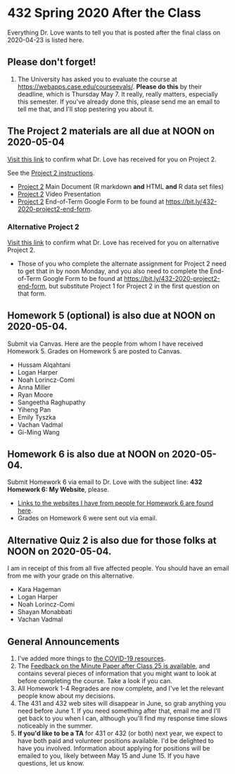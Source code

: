 # 432 Spring 2020 After the Class

Everything Dr. Love wants to tell you that is posted after the final class on 2020-04-23 is listed here.

## Please don't forget!

1. The University has asked you to evaluate the course at https://webapps.case.edu/courseevals/. **Please do this** by their deadline, which is Thursday May 7. It really, really matters, especially this semester. If you've already done this, please send me an email to tell me that, and I'll stop pestering you about it.

## The Project 2 materials are all due at NOON on 2020-05-04 

[Visit this link](https://github.com/THOMASELOVE/2020-432/blob/master/post-class/project2.md) to confirm what Dr. Love has received for you on Project 2.

See the [Project 2 instructions](https://github.com/THOMASELOVE/2020-432/tree/master/projects/project2).

- [Project 2](https://github.com/THOMASELOVE/2020-432/tree/master/projects/project2) Main Document (R markdown **and** HTML **and** R data set files)
- [Project 2](https://github.com/THOMASELOVE/2020-432/tree/master/projects/project2) Video Presentation
- [Project 2](https://github.com/THOMASELOVE/2020-432/tree/master/projects/project2) End-of-Term Google Form to be found at https://bit.ly/432-2020-project2-end-form.

### Alternative Project 2

[Visit this link](https://github.com/THOMASELOVE/2020-432/blob/master/post-class/project2.md) to confirm what Dr. Love has received for you on alternative Project 2.

- Those of you who complete the alternate assignment for Project 2 need to get that in by noon Monday, and you also need to complete the End-of-Term Google Form to be found at https://bit.ly/432-2020-project2-end-form, but substitute Project 1 for Project 2 in the first question on that form.

## Homework 5 (optional) is also due at NOON on 2020-05-04.

Submit via Canvas. Here are the people from whom I have received Homework 5. Grades on Homework 5 are posted to Canvas.

- Hussam Alqahtani
- Logan Harper
- Noah Lorincz-Comi
- Anna Miller
- Ryan Moore
- Sangeetha Raghupathy
- Yiheng Pan
- Emily Tyszka
- Vachan Vadmal
- Gi-Ming Wang

## Homework 6 is also due at NOON on 2020-05-04.

Submit Homework 6 via email to Dr. Love with the subject line: **432 Homework 6: My Website**, please. 

- [Links to the websites I have from people for Homework 6 are found here](https://github.com/THOMASELOVE/2020-432/blob/master/homework/hw06/links.md). 
- Grades on Homework 6 were sent out via email.

## Alternative Quiz 2 is also due for those folks at NOON on 2020-05-04.

I am in receipt of this from all five affected people. You should have an email from me with your grade on this alternative.

- Kara Hageman
- Logan Harper
- Noah Lorincz-Comi
- Shayan Monabbati
- Vachan Vadmal

## General Announcements

1. I've added more things to [the COVID-19 resources](https://github.com/THOMASELOVE/2020-432/blob/master/covid19resources.md).
2. The [Feedback on the Minute Paper after Class 25 is available](https://bit.ly/432-2020-minute-25-feedback), and contains several pieces of information that you might want to look at before completing the course. Take a look if you can.
3. All Homework 1-4 Regrades are now complete, and I've let the relevant people know about my decisions.
4. The 431 and 432 web sites will disappear in June, so grab anything you need before June 1. If you need something after that, email me and I'll get back to you when I can, although you'll find my response time slows noticeably in the summer.
5. **If you'd like to be a TA** for 431 or 432 (or both) next year, we expect to have both paid and volunteer positions available. I'd be delighted to have you involved. Information about applying for positions will be emailed to you, likely between May 15 and June 15. If you have questions, let us know.

